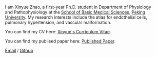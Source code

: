 I am Xinyue Zhao, a first-year Ph.D. student in Department of Physiology and Pathophysiology at the [School of Basic Medical Sciences](https://sbms.bjmu.edu.cn/), [Peking University](https://www.pku.edu.cn/). My research interests include the atlas for endothelial cells, pulmonary hypertension, and vascular malformation.

You can find my CV here: [Xinyue's Curriculum Vitae](../assets/CV_Xinyue_Zhao.pdf).

You can find my publised paper here: [Published Paper]().

[Email](2511110035@stu.pku.edu.cn) / [Github](https://github.com/2511110035)  
